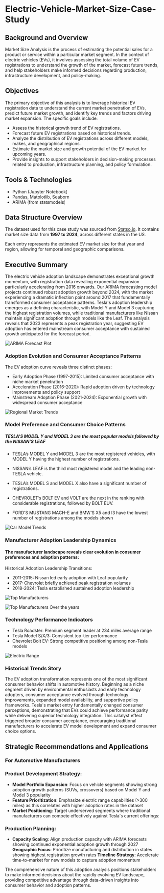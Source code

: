 # Electric-Vehicle-Market-Size-Case-Study

## Background and Overview
Market Size Analysis is the process of estimating the potential sales for a product or service within a particular market segment. In the context of electric vehicles (EVs), it involves assessing the total volume of EV registrations to understand the growth of the market, forecast future trends, and help stakeholders make informed decisions regarding production, infrastructure development, and policy-making.

## Objectives
The primary objective of this analysis is to leverage historical EV registration data to understand the current market penetration of EVs, predict future market growth, and identify key trends and factors driving market expansion. The specific goals include:

- Assess the historical growth trend of EV registrations.
- Forecast future EV registrations based on historical trends.
- Analyze the distribution of EV registrations across different models, makes, and geographical regions.
- Estimate the market size and growth potential of the EV market for upcoming years.
- Provide insights to support stakeholders in decision-making processes related to production, infrastructure planning, and policy formulation.

## Tools & Technologies
- Python (Jupyter Notebook)
- Pandas, Matplotlib, Seaborn
- ARIMA (from statsmodels)


## Data Structure Overview

The dataset used for this case study was sourced from [Statso.io](https://statso.io/market-size-of-evs-case-study/). It contains market size data  from **1997 to 2024**, across different states in the US.

Each entry represents the estimated EV market size for that year and region, allowing for temporal and geographic comparisons.

## Executive Summary

The electric vehicle adoption landscape demonstrates exceptional growth momentum, with registration data revealing exponential expansion particularly accelerating from 2016 onwards. Our ARIMA forecasting model projects continued robust adoption growth beyond 2024, with the market experiencing a dramatic inflection point around 2017 that fundamentally transformed consumer acceptance patterns. Tesla's adoption leadership emerges as a defining characteristic, with Model Y and Model 3 capturing the highest registration volumes, while traditional manufacturers like Nissan maintain significant adoption through models like the Leaf. The analysis reveals that 2023 represents a peak registration year, suggesting EV adoption has entered mainstream consumer acceptance with sustained growth anticipated for the forecast period.


![ARIMA Forecast Plot](images/arima_forecast.png)



### Adoption Evolution and Consumer Acceptance Patterns
The EV adoption curve reveals three distinct phases:
- Early Adoption Phase (1997-2015): Limited consumer acceptance with niche market penetration
- Acceleration Phase (2016-2020): Rapid adoption driven by technology improvements and policy support
- Mainstream Adoption Phase (2021-2024): Exponential growth with widespread consumer acceptance


![Regional Market Trends](images/year_trend.png)

### Model Preference and Consumer Choice Patterns

##### TESLA'S MODEL Y and MODEL 3 are the most popular models followed by the NISSAN'S LEAF 
- TESLA’s MODEL Y and MODEL 3 are the most registered vehicles, with MODEL Y having the highest number of registrations.

- NISSAN’s LEAF is the third most registered model and the leading non-TESLA vehicle.

- TESLA’s MODEL S and MODEL X also have a significant number of registrations.

- CHEVROLET’s BOLT EV and VOLT are the next in the ranking with considerable registrations, followed by BOLT EUV.

- FORD'S MUSTANG MACH-E and BMW'S X5 and I3 have the lowest number of registrations among the models shown


![Car Model Trends](images/model_trends.png)

### Manufacturer Adoption Leadership Dynamics
#### The manufacturer landscape reveals clear evolution in consumer preferences and adoption patterns:
Historical Adoption Leadership Transitions:

- 2011-2015: Nissan led early adoption with Leaf popularity
- 2017: Chevrolet briefly achieved peak registration volumes
- 2018-2024: Tesla established sustained adoption leadership


![Top Manufacturers](images/top_manufacturers.png)


![Top Manufacturers Over the years](images/manufacturers_over_the_years.png)

### Technology Performance Indicators
- Tesla Roadster: Premium segment leader at 234 miles average range
- Tesla Model S/X/3: Consistent top-tier performance
- Chevrolet Bolt EV: Strong competitive positioning among non-Tesla models

![Electric Range](images/electric_range.png)

### Historical Trends Story

The EV adoption transformation represents one of the most significant consumer behavior shifts in automotive history. Beginning as a niche segment driven by environmental enthusiasts and early technology adopters, consumer acceptance evolved through technology improvements, expanded model availability, and supportive policy frameworks. Tesla's market entry fundamentally changed consumer perceptions, demonstrating that EVs could achieve performance parity while delivering superior technology integration. This catalyst effect triggered broader consumer acceptance, encouraging traditional manufacturers to accelerate EV model development and expand consumer choice options.

## Strategic Recommendations and Applications
### For Automotive Manufacturers
### Product Development Strategy:

- <b>Model Portfolio Expansion</b>: Focus on vehicle segments showing strong adoption growth patterns (SUVs, crossovers) based on Model Y and Model 3 popularity
- <b>Feature Prioritization</b>: Emphasize electric range capabilities (>300 miles) as this correlates with higher adoption rates in the dataset
- <b>Market Positioning</b>: Target underserved segments where traditional manufacturers can compete effectively against Tesla's current offerings:

### Production Planning: 
- <b>Capacity Scaling</b>: Align production capacity with ARIMA forecasts showing continued exponential adoption growth through 2027
<b>Geographic Focus</b>: Prioritize manufacturing and distribution in states showing highest registration growth rates
<b>Timeline Strategy</b>: Accelerate time-to-market for new models to capture adoption momentum

The comprehensive nature of this adoption analysis positions stakeholders to make informed decisions about the rapidly evolving EV landscape, providing competitive advantage through data-driven insights into consumer behavior and adoption patterns.
